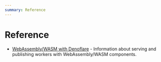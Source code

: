 ```yaml
---
summary: Reference
---
```


# Reference

- [WebAssembly/WASM with Denoflare](/reference/wasm) - Information about serving and publishing workers with WebAssembly/WASM components.
